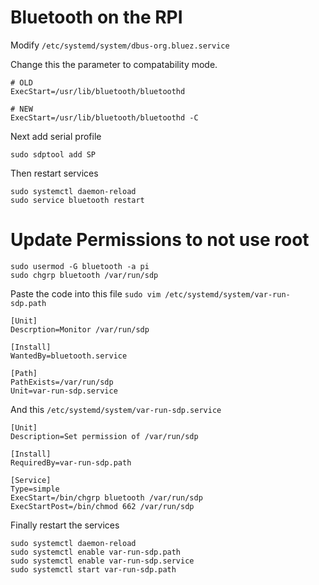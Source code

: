 # Bluetooth on the RPI

Modify `/etc/systemd/system/dbus-org.bluez.service`

Change this the parameter to compatability mode.

```
# OLD
ExecStart=/usr/lib/bluetooth/bluetoothd

# NEW
ExecStart=/usr/lib/bluetooth/bluetoothd -C
```

Next add serial profile
```
sudo sdptool add SP
```

Then restart services

```
sudo systemctl daemon-reload 
sudo service bluetooth restart 
```

# Update Permissions to not use root

```
sudo usermod -G bluetooth -a pi
sudo chgrp bluetooth /var/run/sdp
```

Paste the code into this file `sudo vim /etc/systemd/system/var-run-sdp.path`

```
[Unit]
Descrption=Monitor /var/run/sdp

[Install]
WantedBy=bluetooth.service

[Path]
PathExists=/var/run/sdp
Unit=var-run-sdp.service
```

And this `/etc/systemd/system/var-run-sdp.service`

```
[Unit]
Description=Set permission of /var/run/sdp

[Install]
RequiredBy=var-run-sdp.path

[Service]
Type=simple
ExecStart=/bin/chgrp bluetooth /var/run/sdp
ExecStartPost=/bin/chmod 662 /var/run/sdp
```

Finally restart the services
```
sudo systemctl daemon-reload
sudo systemctl enable var-run-sdp.path
sudo systemctl enable var-run-sdp.service
sudo systemctl start var-run-sdp.path
```

